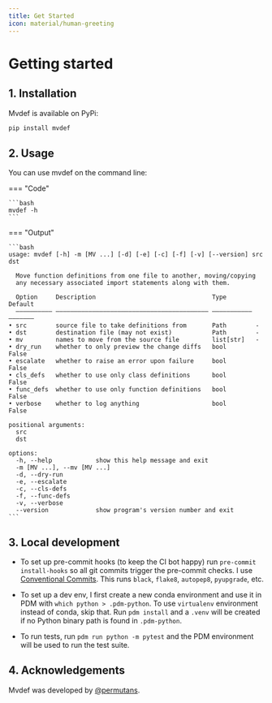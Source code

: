 ```yaml
---
title: Get Started
icon: material/human-greeting
---
```


# Getting started

## 1. Installation

Mvdef is available on PyPi:

```bash
pip install mvdef
```

## 2. Usage

You can use mvdef on the command line:

=== "Code"

    ```bash
    mvdef -h
    ```

=== "Output"

    ```bash
    usage: mvdef [-h] -m [MV ...] [-d] [-e] [-c] [-f] [-v] [--version] src dst

      Move function definitions from one file to another, moving/copying
      any necessary associated import statements along with them.

      Option     Description                                Type        Default
      —————————— —————————————————————————————————————————— ——————————— ———————
    • src        source file to take definitions from       Path        -
    • dst        destination file (may not exist)           Path        -
    • mv         names to move from the source file         list[str]   -
    • dry_run    whether to only preview the change diffs   bool        False
    • escalate   whether to raise an error upon failure     bool        False
    • cls_defs   whether to use only class definitions      bool        False
    • func_defs  whether to use only function definitions   bool        False
    • verbose    whether to log anything                    bool        False

    positional arguments:
      src
      dst

    options:
      -h, --help            show this help message and exit
      -m [MV ...], --mv [MV ...]
      -d, --dry-run
      -e, --escalate
      -c, --cls-defs
      -f, --func-defs
      -v, --verbose
      --version             show program's version number and exit
    ```

## 3. Local development

- To set up pre-commit hooks (to keep the CI bot happy) run `pre-commit install-hooks` so all git
  commits trigger the pre-commit checks. I use [Conventional Commits](https://www.conventionalcommits.org/en/v1.0.0/).
  This runs `black`, `flake8`, `autopep8`, `pyupgrade`, etc.

- To set up a dev env, I first create a new conda environment and use it in PDM with `which python > .pdm-python`.
  To use `virtualenv` environment instead of conda, skip that. Run `pdm install` and a `.venv` will be created if no
  Python binary path is found in `.pdm-python`.

- To run tests, run `pdm run python -m pytest` and the PDM environment will be used to run the test suite.

## 4. Acknowledgements

Mvdef was developed by [@permutans](https://twitter.com/permutans).
